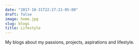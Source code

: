 ```yaml
---
date: "2017-10-31T22:27:21-05:00"
draft: false
image: home.jpg
slug: blogs
title: Lifestyle
---
```


My blogs about my passions, projects, aspirations and lifestyle.